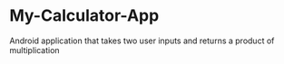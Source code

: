 # My-Calculator-App
Android application that takes two user inputs and returns a product of multiplication
